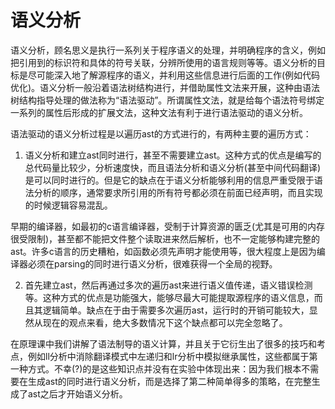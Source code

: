 # 语义分析

语义分析，顾名思义是执行一系列关于程序语义的处理，并明确程序的含义，例如把引用到的标识符和具体的符号关联，分辨所使用的语言规则等等。语义分析的目标是尽可能深入地了解源程序的语义，并利用这些信息进行后面的工作(例如代码优化)。语义分析一般沿着语法树结构进行，并借助属性文法来开展，这种由语法树结构指导处理的做法称为“语法驱动”。所谓属性文法，就是给每个语法符号绑定一系列的属性后形成的扩展文法，这种文法有利于进行语法驱动的语义分析。

语法驱动的语义分析过程是以遍历ast的方式进行的，有两种主要的遍历方式：

1. 语义分析和建立ast同时进行，甚至不需要建立ast。这种方式的优点是编写的总代码量比较少，分析速度快，而且语法分析和语义分析(甚至中间代码翻译)是可以同时进行的。但是它的缺点在于语义分析能够利用的信息严重受限于语法分析的顺序，通常要求所引用的所有符号都必须在前面已经声明，而且实现的时候逻辑容易混乱。
  
  早期的编译器，如最初的c语言编译器，受制于计算资源的匮乏(尤其是可用的内存很受限制)，甚至都不能把文件整个读取进来然后解析，也不一定能够构建完整的ast。许多c语言的历史糟粕，如函数必须先声明才能使用等，很大程度上是因为编译器必须在parsing的同时进行语义分析，很难获得一个全局的视野。

2. 首先建立ast，然后再通过多次的遍历ast来进行语义值传递，语义错误检测等。这种方式的优点是功能强大，能够尽最大可能提取源程序的语义信息，而且其逻辑简单。缺点在于由于需要多次遍历ast，运行时的开销可能较大，显然从现在的观点来看，绝大多数情况下这个缺点都可以完全忽略了。

在原理课中我们讲解了语法制导的语义计算，并且关于它衍生出了很多的技巧和考点，例如ll分析中消除翻译模式中左递归和lr分析中模拟继承属性，这些都属于第一种方式。不幸(?)的是这些知识点并没有在实验中体现出来：因为我们根本不需要在生成ast的同时进行语义分析，而是选择了第二种简单得多的策略，在完整生成了ast之后才开始语义分析。